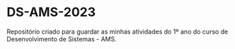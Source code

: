 # DS-AMS-2023
Repositório criado para guardar as minhas atividades do 1º ano do curso de Desenvolvimento de Sistemas - AMS.

